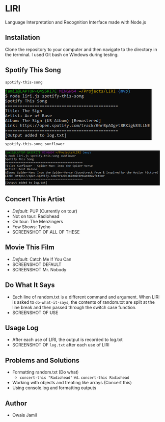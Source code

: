 # LIRI
Language Interpretation and Recognition Interface made with Node.js
## Installation
Clone the repository to your computer and then navigate to the directory in the terminal. I used Git bash on Windows during testing.
## Spotify This Song
`spotify-this-song` 
 
![Default Spotify-This-Song](/screenshots/spotify1.PNG)   
`spotify-this-song sunflower` 
   
![sunflower](screenshots/spotify2.PNG)
## Concert This Artist
- *Default*: PUP (Currently on tour)
- Not on tour: Radiohead
- On tour: The Menzingers
- Few Shows: Tycho
- SCREENSHOT OF ALL OF THESE
## Movie This Film
- *Default*: Catch Me If You Can
- SCREENSHOT DEFAULT
- SCREENSHOT Mr. Nobody
## Do What It Says
- Each line of random.txt is a different command and argument. When LIRI is asked to `do-what-it-says`, the contents of random.txt are split at the line break and then passed through the switch case function. 
- SCREENSHOT OF USE
## Usage Log
- After each use of LIRI, the output is recorded to log.txt
- SCREENSHOT OF `log.txt` after each use of LIRI
## Problems and Solutions
- Formatting random.txt (Do what)
    - `concert-this "Radiohead"` vs. `concert-this Radiohead`
- Working with objects and treating like arrays (Concert this)
- Using console.log and formatting outputs
## Author
- Owais Jamil